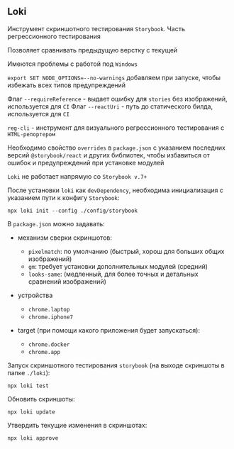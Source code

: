 ## Loki
Инструмент скриншотного тестирования `Storybook`. Часть регрессионного тестирования

Позволяет сравнивать предыдущую верстку с текущей

Имеются проблемы с работой под `Windows`

`export SET NODE_OPTIONS=--no-warnings` добавляем при запуске, чтобы избежать всех типов
предупреждений

Флаг `--requireReference` - выдает ошибку для `stories` без изображений, используется для `CI`
Флаг `--reactUri` - путь до статического билда, используется для `CI`

`reg-cli` - инструмент для визуального регрессионного тестирования с `HTML-репортером`

Необходимо свойство `overrides` в `package.json` с указанием последних версий `@storybook/react` и
других библиотек, чтобы избавиться от ошибок и предупреждений при установке модулей

`Loki` не работает напрямую со `Storybook v.7+`

После установки `loki` как `devDependency`, необходима инициализация с указанием пути к конфигу `Storybook`:

`npx loki init --config ./config/storybook`

В `package.json` можно задавать:
- механизм сверки скриншотов:
    - `pixelmatch`: по умолчанию (быстрый, хорош для больших общих изображений)
    - `gm`: требует установки дополнительных модулей (средний)
    - `looks-same`: (медленный, для более точных и детальных сравнений изображений)

- устройства
    - `chrome.laptop`
    - `chrome.iphone7`
- target (при помощи какого приложения будет запускаться):
    - `chrome.docker`
    - `chrome.app`

Запуск скриншотного тестирования `storybook` (на выходе скриншоты в папке `./loki`):

`npx loki test`

Обновить скриншоты:

`npx loki update`

Утвердить текущие изменения в скриншотах:

`npx loki approve`
